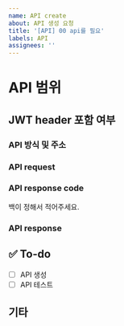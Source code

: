 ```yaml
---
name: API create
about: API 생성 요청
title: '[API] 00 api를 필요'
labels: API
assignees: ''
---
```


# API 범위

<!-- ex) global, board ... -->

## JWT header 포함 여부

<!-- Yes, No -->

### API 방식 및 주소

<!-- ex) [Get] http://server/api/apiName -->

### API request

<!-- ex)
```ts
type request = {
  email: string;
  nickname: string;
  image: string;
  permission: ['admin' | 'manager' | 'user' | 'block'];
  userBlockList: {
    email: string;
  };
};
```
-->

### API response code

백이 정해서 적어주세요.

### API response

<!-- ex)
```ts
type request = {
  email: string;
  nickname: string;
  image: string;
  permission: ['admin' | 'manager' | 'user' | 'block'];
  userBlockList: {
    email: string;
  };
};
```
-->

## ✅ To-do

- [ ] API 생성
- [ ] API 테스트

## 기타

<!-- 기타 추가사항을 적어주세요 -->
